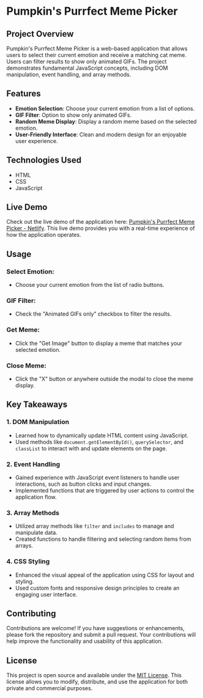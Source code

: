 # Pumpkin's Purrfect Meme Picker

## Project Overview

Pumpkin's Purrfect Meme Picker is a web-based application that allows users to select their current emotion and receive a matching cat meme. Users can filter results to show only animated GIFs. The project demonstrates fundamental JavaScript concepts, including DOM manipulation, event handling, and array methods.

## Features

- **Emotion Selection**: Choose your current emotion from a list of options.
- **GIF Filter**: Option to show only animated GIFs.
- **Random Meme Display**: Display a random meme based on the selected emotion.
- **User-Friendly Interface**: Clean and modern design for an enjoyable user experience.

## Technologies Used

- HTML
- CSS
- JavaScript

## Live Demo

Check out the live demo of the application here: [Pumpkin's Purrfect Meme Picker - Netlify](https://meme-picker-jonas.netlify.app/). This live demo provides you with a real-time experience of how the application operates.

## Usage

### Select Emotion:
- Choose your current emotion from the list of radio buttons.

### GIF Filter:
- Check the "Animated GIFs only" checkbox to filter the results.

### Get Meme:
- Click the "Get Image" button to display a meme that matches your selected emotion.

### Close Meme:
- Click the "X" button or anywhere outside the modal to close the meme display.

## Key Takeaways

### 1. DOM Manipulation
- Learned how to dynamically update HTML content using JavaScript.
- Used methods like `document.getElementById()`, `querySelector`, and `classList` to interact with and update elements on the page.

### 2. Event Handling
- Gained experience with JavaScript event listeners to handle user interactions, such as button clicks and input changes.
- Implemented functions that are triggered by user actions to control the application flow.

### 3. Array Methods
- Utilized array methods like `filter` and `includes` to manage and manipulate data.
- Created functions to handle filtering and selecting random items from arrays.

### 4. CSS Styling
- Enhanced the visual appeal of the application using CSS for layout and styling.
- Used custom fonts and responsive design principles to create an engaging user interface.

## Contributing

Contributions are welcome! If you have suggestions or enhancements, please fork the repository and submit a pull request. Your contributions will help improve the functionality and usability of this application.

## License

This project is open source and available under the [MIT License](LICENSE). This license allows you to modify, distribute, and use the application for both private and commercial purposes.
